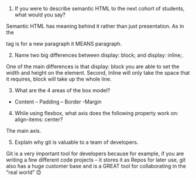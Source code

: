1.	If you were to describe semantic HTML to the next cohort of students, what would you say?

Semantic HTML has meaning behind it rather than just presentation. As in the <p> tag is for a new paragraph it MEANS paragraph. 

2.	Name two big differences between display: block; and display: inline;.

One of the main differences is that display: block you are able to set the width and height on the element. Second, Inline will only take the space that it requires, block will take up the whole line.  

3.	What are the 4 areas of the box model?

 - Content – Padding – Border -Margin

4.	While using flexbox, what axis does the following property work on: align-items: center?

The main axis.

5.	Explain why git is valuable to a team of developers.

Git is a very important tool for developers because for example, if you are writing a few different code projects – it stores it as Repos for later use, git also has a huge customer base and is a GREAT tool for collaborating in the “real world” 😊 
